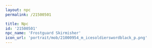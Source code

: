 ```yaml
---
layout: npc
permalink: /21500501

title: Npc
id: '21500501'
npc_name: 'Frostguard Skirmisher'
icon_url: 'portrait/mob/21000954_m_icesoldierswordblack_p.png'
---
```

